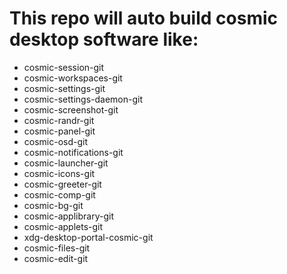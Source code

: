 # This repo will auto build cosmic desktop software like:

- cosmic-session-git
- cosmic-workspaces-git
- cosmic-settings-git
- cosmic-settings-daemon-git
- cosmic-screenshot-git
- cosmic-randr-git
- cosmic-panel-git
- cosmic-osd-git
- cosmic-notifications-git
- cosmic-launcher-git
- cosmic-icons-git
- cosmic-greeter-git
- cosmic-comp-git
- cosmic-bg-git
- cosmic-applibrary-git
- cosmic-applets-git
- xdg-desktop-portal-cosmic-git
- cosmic-files-git
- cosmic-edit-git
